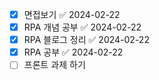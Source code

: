 - [x] 면접보기 ✅ 2024-02-22
- [x] RPA 개념 공부 ✅ 2024-02-22
- [x] RPA 블로그 정리 ✅ 2024-02-22
- [x] RPA 공부 ✅ 2024-02-22
- [ ] 프론트 과제 하기